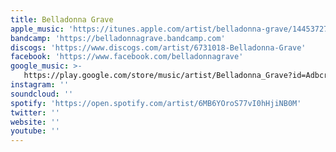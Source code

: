 ```yaml
---
title: Belladonna Grave
apple_music: 'https://itunes.apple.com/artist/belladonna-grave/1445372728'
bandcamp: 'https://belladonnagrave.bandcamp.com'
discogs: 'https://www.discogs.com/artist/6731018-Belladonna-Grave'
facebook: 'https://www.facebook.com/belladonnagrave'
google_music: >-
   https://play.google.com/store/music/artist/Belladonna_Grave?id=Adbcr6jaglxn7takuok4aqedd4u
instagram: ''
soundcloud: ''
spotify: 'https://open.spotify.com/artist/6MB6YOroS77vI0hHjiNB0M'
twitter: ''
website: ''
youtube: ''
---
```

